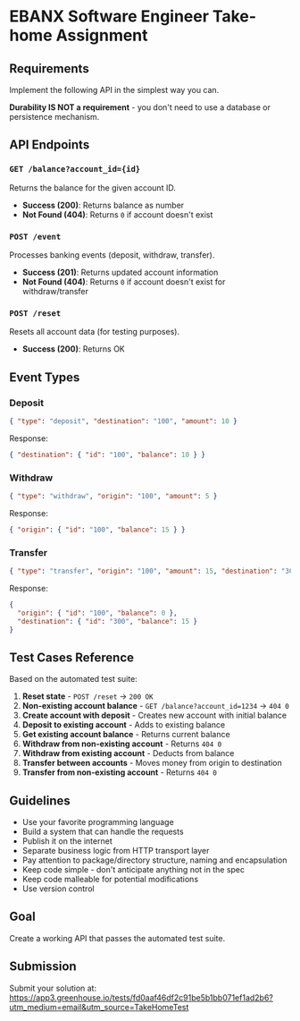 # EBANX Software Engineer Take-home Assignment

## Requirements

Implement the following API in the simplest way you can.

**Durability IS NOT a requirement** - you don't need to use a database or persistence mechanism.

## API Endpoints

### `GET /balance?account_id={id}`

Returns the balance for the given account ID.

- **Success (200)**: Returns balance as number
- **Not Found (404)**: Returns `0` if account doesn't exist

### `POST /event`

Processes banking events (deposit, withdraw, transfer).

- **Success (201)**: Returns updated account information
- **Not Found (404)**: Returns `0` if account doesn't exist for withdraw/transfer

### `POST /reset`

Resets all account data (for testing purposes).

- **Success (200)**: Returns OK

## Event Types

### Deposit

```json
{ "type": "deposit", "destination": "100", "amount": 10 }
```

Response:

```json
{ "destination": { "id": "100", "balance": 10 } }
```

### Withdraw

```json
{ "type": "withdraw", "origin": "100", "amount": 5 }
```

Response:

```json
{ "origin": { "id": "100", "balance": 15 } }
```

### Transfer

```json
{ "type": "transfer", "origin": "100", "amount": 15, "destination": "300" }
```

Response:

```json
{
  "origin": { "id": "100", "balance": 0 },
  "destination": { "id": "300", "balance": 15 }
}
```

## Test Cases Reference

Based on the automated test suite:

1. **Reset state** - `POST /reset` → `200 OK`
2. **Non-existing account balance** - `GET /balance?account_id=1234` → `404 0`
3. **Create account with deposit** - Creates new account with initial balance
4. **Deposit to existing account** - Adds to existing balance
5. **Get existing account balance** - Returns current balance
6. **Withdraw from non-existing account** - Returns `404 0`
7. **Withdraw from existing account** - Deducts from balance
8. **Transfer between accounts** - Moves money from origin to destination
9. **Transfer from non-existing account** - Returns `404 0`

## Guidelines

- Use your favorite programming language
- Build a system that can handle the requests
- Publish it on the internet
- Separate business logic from HTTP transport layer
- Pay attention to package/directory structure, naming and encapsulation
- Keep code simple - don't anticipate anything not in the spec
- Keep code malleable for potential modifications
- Use version control

## Goal

Create a working API that passes the automated test suite.

## Submission

Submit your solution at: https://app3.greenhouse.io/tests/fd0aaf46df2c91be5b1bb071ef1ad2b6?utm_medium=email&utm_source=TakeHomeTest
